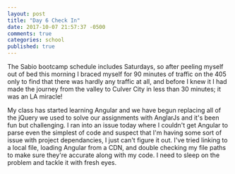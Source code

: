 ```yaml
---
layout: post
title: "Day 6 Check In"
date: 2017-10-07 21:57:37 -0500
comments: true
categories: school
published: true
---
```


The Sabio bootcamp schedule includes Saturdays, so after peeling myself out of bed this morning I braced myself for 90 minutes of traffic on the 405 only to find that there was hardly any traffic at all, and before I knew it I had made the journey from the valley to Culver City in less than 30 minutes; it was an LA miracle!<!--more-->

My class has started learning Angular and we have begun replacing all of the jQuery we used to solve our assignments with AnglarJs and it's been fun but challenging. I ran into an issue today where I couldn't get Angular to parse even the simplest of code and suspect that I'm having some sort of issue with project dependancies, I just can't figure it out. I've tried linking to a local file, loading Angular from a CDN, and double checking my file paths to make sure they're accurate along with my code. I need to sleep on the problem and tackle it with fresh eyes.